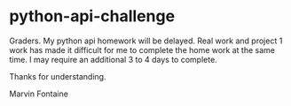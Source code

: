 # python-api-challenge


Graders.  My python api homework will be delayed.  Real work and project 1 work has made it difficult for me to complete the home work at the same time.  I may require an additional 3 to 4 days to complete.

Thanks for understanding.

Marvin Fontaine